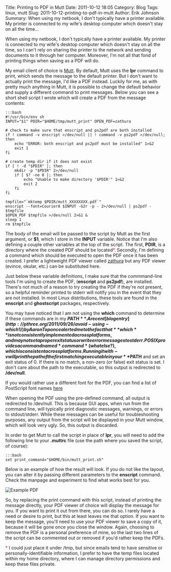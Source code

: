 Title: Printing to PDF in Mutt
Date: 2011-10-12 18:05
Category: Blog
Tags: linux, mutt
Slug: 2011-10-12-printing-to-pdf-in-mutt
Author: Erik Johnson
Summary: When using my netbook, I don't typically have a printer available. My printer is connected to my wife's desktop computer which doesn't stay on all the time...

When using my netbook, I don't typically have a printer available. My printer
is connected to my wife's desktop computer which doesn't stay on all the time,
so I can't rely on sharing the printer to the network and sending documents to
it through her computer. Moreover, I'm not all that fond of printing things
when saving as a PDF will do.

My email client of choice is [Mutt](http://www.mutt.org/). By default, Mutt
uses the **lpr** command to print, which sends the message to the
default printer. But I don't want to actually print the message, I'd like a PDF
instead. Luckily for me, as with pretty much anything in Mutt, it is possible
to change the default behavior and supply a different command to print
messages. Below you can see a short shell script I wrote which will create a
PDF from the message contents:

    :::bash
    #!/usr/bin/env sh
    INPUT="$1" PDIR="$HOME/tmp/mutt_print" OPEN_PDF=zathura

    # check to make sure that enscript and ps2pdf are both installed
    if ! command -v enscript >/dev/null || ! command -v ps2pdf >/dev/null; then
        echo "ERROR: both enscript and ps2pdf must be installed" 1>&2
        exit 1
    fi

    # create temp dir if it does not exist
    if [ ! -d "$PDIR" ]; then
        mkdir -p "$PDIR" 2>/dev/null
        if [ $? -ne 0 ]; then
            echo "Unable to make directory '$PDIR'" 1>&2
            exit 2
        fi
    fi

    tmpfile="`mktemp $PDIR/mutt_XXXXXXXX.pdf`"
    enscript --font=Courier8 $INPUT -G2r -p - 2>/dev/null | ps2pdf - $tmpfile
    $OPEN_PDF $tmpfile >/dev/null 2>&1 &
    sleep 1
    rm $tmpfile


The body of the email will be passed to the script by Mutt as the first
argument, or **$1**, which I store in the **INPUT** variable. Notice that I'm
also defining a couple other variables at the top of the script. The first,
**PDIR**, is a directory where the created PDF should be located<span
style='color: red;'>\*</span>. Secondly, I'm defining a command which should
be executed to open the PDF once it has been created. I prefer a lightweight
PDF viewer called [zathura](http://pwmt.org/projects/zathura/) but any PDF
viewer (evince, okular, etc.) can be substituted here.

Just below these variable definitions, I make sure that the commmand-line tools
I'm using to create the PDF, (**enscript** and
**ps2pdf**), are installed. There's not much of a reason to try
creating the PDF if they're not present, so a helpful reminder printed to
stderr will notify you in the event that they are not installed. In most Linux
distributions, these tools are found in the **enscript** and
**ghostscript** packages, respectively.

You may have noticed that I am not using the **which** command to determine if
these commands are in my **$PATH**. A recent [blog
entry](http://pthree.org/2011/09/26/avoid-using-which1/) by Aaron Toponce
alerted me to the fact that **which** is not consistently implemented across
platforms, and may not set a proper exit status or write error messages to
stderr. POSIX provides a command named *command* (what else?), which is
consistent across platforms. Running it with -v will print the path of the
first matching executable in your **$PATH** and set an exit status of 0. If
there is no match, a non-zero (or false) exit status is set. I don't care about
the path to the executable, so this output is redirected to **/dev/null**.

If you would rather use a different font for the PDF, you can find a list of
PostScript font names
[here](http://en.wikipedia.org/wiki/PostScript_fonts#Core_Font_Set)

When opening the PDF using the pre-defined command, all output is redirected to
/dev/null. This is because GUI apps, when run from the command line, will
typically print diagnostic messages, warnings, or errors to stdout/stderr.
While these messages can be useful for troubleshooting purposes, any output
from the script will be displayed in your Mutt window, which will look very
ugly. So, this output is discarded.

In order to get Mutt to call the script in place of **lpr**, you will need to
add the following line to your **.muttrc** file (use the path where you saved
the script, of course):

    :::bash
    set print_command="$HOME/bin/mutt_print.sh"

Below is an example of how the result will look. If you do not like the layout,
you can alter it by passing different parameters to the **enscript** command.
Check the manpage and experiment to find what works best for you.

![Example PDF](/images/mutt_print.png 'Example PDF')

So, by replacing the print command with this script, instead of printing the
message directly, your PDF viewer of choice will display the message for you.
If you want to print it out from there, you can do so. I rarely have a need or
desire to print, but this at least leaves me that option. If you want to keep
the message, you'll need to use your PDF viewer to save a copy of it, because
it will be gone once you close the window. Again, choosing to remove the PDF is
a personal preference of mine, so the last two lines of the script can be
commented out or removed if you'd rather keep the PDFs.

<span style='color: red;'>\*</span> I could just place it under /tmp, but since
emails tend to have sensitive or personally-identifiable information, I prefer
to have the temp files located within my home directory, where I can manage
directory permissions and keep these files private.
